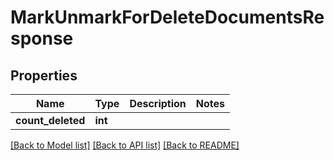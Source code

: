 # MarkUnmarkForDeleteDocumentsResponse

## Properties
Name | Type | Description | Notes
------------ | ------------- | ------------- | -------------
**count_deleted** | **int** |  | 

[[Back to Model list]](../README.md#documentation-for-models) [[Back to API list]](../README.md#documentation-for-api-endpoints) [[Back to README]](../README.md)



